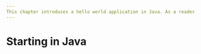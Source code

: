 ```yaml
---
This chapter introduces a hello world application in Java. As a reader you will get acquainted with the basic syntax of the Java programming language and you will develop your first small application.
---
```


# Starting in Java

<!-- TODO
Maybe some general things about Java? -->